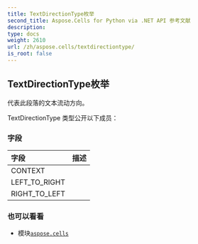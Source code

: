 ```yaml
---
title: TextDirectionType枚举
second_title: Aspose.Cells for Python via .NET API 参考文献
description:
type: docs
weight: 2610
url: /zh/aspose.cells/textdirectiontype/
is_root: false
---
```

## TextDirectionType枚举
代表此段落的文本流动方向。



TextDirectionType 类型公开以下成员：

### 字段
|字段|描述|
| :- | :- |
| CONTEXT |  |
| LEFT_TO_RIGHT |  |
| RIGHT_TO_LEFT |  |



### 也可以看看
* 模块[`aspose.cells`](..)

